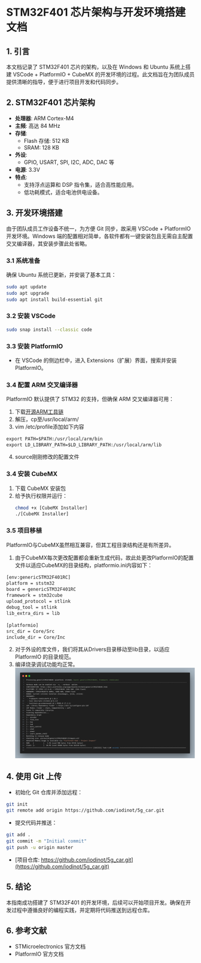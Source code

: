 # STM32F401 芯片架构与开发环境搭建文档

## 1. 引言
本文档记录了 STM32F401 芯片的架构，以及在 Windows 和 Ubuntu 系统上搭建 VSCode + PlatformIO + CubeMX 的开发环境的过程。此文档旨在为团队成员提供清晰的指导，便于进行项目开发和代码同步。

## 2. STM32F401 芯片架构
- **处理器**: ARM Cortex-M4
- **主频**: 高达 84 MHz
- **存储**:
  - Flash 存储: 512 KB
  - SRAM: 128 KB
- **外设**:
  - GPIO, USART, SPI, I2C, ADC, DAC 等
- **电源**: 3.3V
- **特点**:
  - 支持浮点运算和 DSP 指令集，适合高性能应用。
  - 低功耗模式，适合电池供电设备。

## 3. 开发环境搭建

由于团队成员工作设备不统一，为方便 Git 同步，故采用 VSCode + PlatformIO 开发环境。Windows 端的配置相对简单，各软件都有一键安装包且无需自主配置交叉编译器，其安装步骤此处省略。

### 3.1 系统准备
确保 Ubuntu 系统已更新，并安装了基本工具：
```bash
sudo apt update
sudo apt upgrade
sudo apt install build-essential git
```

### 3.2 安装 VSCode
```bash
sudo snap install --classic code
```

### 3.3 安装 PlatformIO
 - 在 VSCode 的侧边栏中，进入 Extensions（扩展）界面，搜索并安装 PlatformIO。
  
### 3.4 配置 ARM 交叉编译器
PlatformIO 默认提供了 STM32 的支持，但确保 ARM 交叉编译器可用：
1. 下载[开源ARM工具链](https://developer.arm.com/tools-and-software/open-source-software/developer-tools/gnu-toolchain/gnu-rm/downloads)
2. 解压，cp至/usr/local/arm/
3. vim /etc/profile添加如下内容
```
export PATH=$PATH:/usr/local/arm/bin
export LD_LIBRARY_PATH=$LD_LIBRARY_PATH:/usr/local/arm/lib
```
4. source刚刚修改的配置文件


### 3.4 安装 CubeMX
1. 下载 CubeMX 安装包
2. 给予执行权限并运行：
   ```bash
   chmod +x [CubeMX Installer]
   ./[CubeMX Installer]
   ```

### 3.5 项目移植
PlatformIO与CubeMX虽然相互兼容，但其工程目录结构还是有所差异。
1. 由于CubeMX每次更改配置都会重新生成代码，故此处更改PlatformIO的配置文件以适应CubeMX的目录结构，platformio.ini内容如下：
```
[env:genericSTM32F401RC]
platform = ststm32
board = genericSTM32F401RC
framework = stm32cube
upload_protocol = stlink
debug_tool = stlink
lib_extra_dirs = lib

[platformio]
src_dir = Core/Src
include_dir = Core/Inc
```
2. 对于外设的库文件，我们将其从Drivers目录移动至lib目录，以适应 PlatformIO 的目录规范。
3. 编译烧录调试功能均正常。
  ![image](image/code.png)

## 4. 使用 Git 上传
- 初始化 Git 仓库并添加远程：
```bash
git init
git remote add origin https://github.com/iodinot/5g_car.git
```
- 提交代码并推送：
```bash
git add .
git commit -m "Initial commit"
git push -u origin master
```

- [项目仓库: https://github.com/iodinot/5g_car.git](https://github.com/iodinot/5g_car.git)

## 5. 结论
本指南成功搭建了 STM32F401 的开发环境，后续可以开始项目开发。确保在开发过程中遵循良好的编程实践，并定期将代码推送到远程仓库。

## 6. 参考文献
- STMicroelectronics 官方文档
- PlatformIO 官方文档
